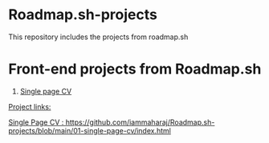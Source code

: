 # Roadmap.sh-projects
This repository includes the projects from roadmap.sh

# Front-end projects from Roadmap.sh
<ol>
  <li><a href="https://roadmap.sh/projects/single-page-cv">Single page CV</li>
</ol>


Project links:

Single Page CV : https://github.com/iammaharaj/Roadmap.sh-projects/blob/main/01-single-page-cv/index.html
